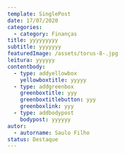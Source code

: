 ```yaml
---
template: SinglePost
date: 17/07/2020
categories:
  - category: Finanças
title: yyyyyyyyy
subtitle: yyyyyyy
featuredImage: /assets/torus-8-.jpg
leitura: yyyyyy
contentbody:
  - type: addyellowbox
    yellowboxtitle: yyyyy
  - type: addgreenbox
    greenboxtitle: yyy
    greenboxtitlebutton: yyy
    greenboxlink: yyy
  - type: addbodypost
    bodypost: yyyyyy
autor:
  - autorname: Saulo Filho
status: Destaque
---
```

